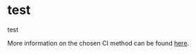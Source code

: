 # test

test

More information on the chosen CI method can be found [here](https://github.com/fmenesesg/test/blob/main/CI.md).
